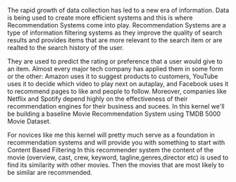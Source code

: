 The rapid growth of data collection has led to a new era of information. Data is being used to create more efficient systems and this is where Recommendation Systems come into play. Recommendation Systems are a type of information filtering systems as they improve the quality of search results and provides items that are more relevant to the search item or are realted to the search history of the user.

They are used to predict the rating or preference that a user would give to an item. Almost every major tech company has applied them in some form or the other: Amazon uses it to suggest products to customers, YouTube uses it to decide which video to play next on autaplay, and Facebook uses it to recommend pages to like and people to follow. Moreover, companies like Netflix and Spotify depend highly on the effectiveness of their recommendation engines for their business and sucees.
In this kernel we'll be building a baseline Movie Recommendation System using TMDB 5000 Movie Dataset.



For novices like me this kernel will pretty much serve as a foundation in recommendation systems and will provide you with something to start with Content Based Filtering
In this recommender system the content of the movie (overview, cast, crew, keyword, tagline,genres,director etc) is used to find its similarity with other movies. Then the movies that are most likely to be similar are recommended.
